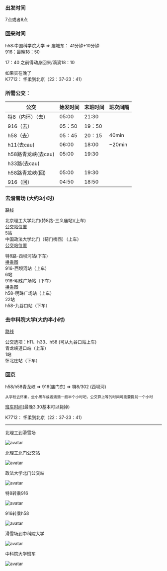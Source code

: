 
### 出发时间
7点或者8点

### 回来时间  
h58:中国科学院大学 &rArr; 庙城东：  41分钟+10分钟  
916：最晚18：50  

17：40 之前得动身回来/滴滴18：10  

如果实在晚了  
K7712： 怀柔到北京（22：37-23：41）




### 所需公交：
  
|公交|始发时间|末班时间|班次间隔|
|---|---|---|---|
|特8（内环）（去）|05:00|21:30||
|916（去）|05：50|19：50||
|h58（去）|05：45|20：15|40min|
|h11(去cau)|06:00|18:00|~20min|
|h58路青龙峡(去cau)|05:00|19:30||
|h33路(去cau)|||
|h58路青龙峡(回)|05:00|19:30||
|916（回）|04:50|18:50||
### 去滑雪场 (大约3小时)
[路线](#bit_ski)
  
  北京理工大学北门(特8路-三义庙站)(上车)  
  [公交站位置](#bit_nd)  
  5站  
  中国政法大学北门（蓟门桥西）（上车）  
  [公交站位置](#pl_nd)

  特8路-西坝河站(下车)  
  [换乘图](#s8_916)  
  916-西坝河站（上车）  
    6站  
  916-明珠广场站（下车）  
  [换乘图](#916_h58)   
  h58-明珠广场站（上车）  
    22站  
  h58-九谷口站（下车）  


### 去中科院大学(大约半小时)

[路线](#ski_cau)

公交选项：h11、h33、h58 (可从九谷口站上车)  
青龙峡道口站（上车）  
  1站  
怀北庄站（下车）  

### 回京  

h58/h58青龙峡 &rArr;   916(庙门东)  &rArr; 特8/302 (西坝河)  
```
从学校去怀柔，坐小黑车或者滴滴一般半个小时吧，公交算上等的时间可能要提前一个小时  
```
[班车时间](#schoolBus)(最晚3.30基本可以毙掉)

K7712： 怀柔到北京（22：37-23：41）

----

<div id="bit_ski"></div>
北理工到滑雪场

![avatar](img/bit_ski.jpg)

<div id="bit_nd"></div>
北理工北门公交站  

![avatar](img/bit_nd.jpg)

<div id="pl_nd"></div>
政法大学北门公交站   

![avatar](img/pl_nd.jpg)

<div id="s8_916"></div>  
特8转乘916  

![avatar](img/s8_916.jpg)

<div id="916_h58"></div>
916转乘h58

![avatar](img/916_h58.jpg)

<div id="ski_cau"></div>
滑雪场到中科院大学

![avatar](img/ski_cau.jpg)

<div id="schoolBus"></div>
中科院大学班车  

![avatar](img/cau_metro_schoolbus.jpg)

